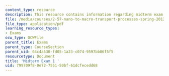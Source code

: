 ```yaml
---
content_type: resource
description: This resource contains information regarding midterm exam 1.
file: /media/courses/2-57-nano-to-macro-transport-processes-spring-2012/799709f80e72755150bf61dcfecedd68_MIT2_57S12_ex_1.pdf
file_type: application/pdf
learning_resource_types:
- Exams
ocw_type: OCWFile
parent_title: Exams
parent_type: CourseSection
parent_uid: 64c4a530-fd05-1a23-c074-9597bb86f5f5
resourcetype: Document
title: 'Midterm Exam 1 '
uid: 799709f8-0e72-7551-50bf-61dcfecedd68
---
```

